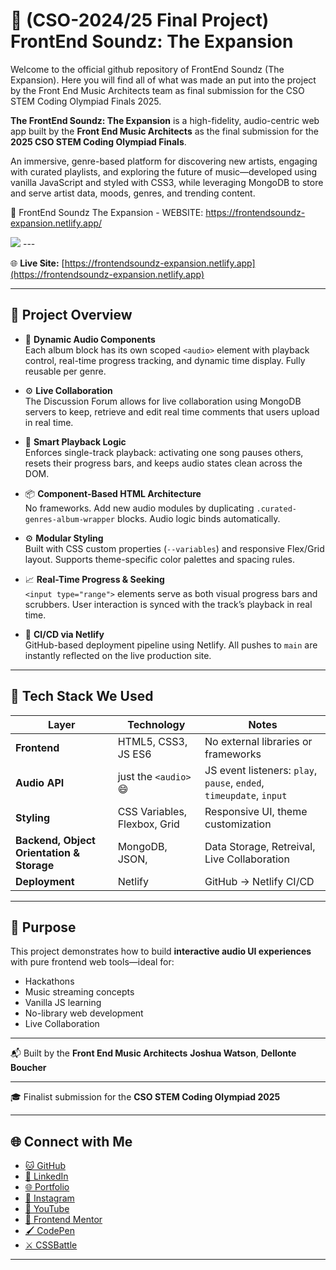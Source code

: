# 🚀 (CSO-2024/25 Final Project) FrontEnd Soundz: The Expansion
Welcome to the official github repository of FrontEnd Soundz (The Expansion). Here you will find all of what was made an put into the project by the Front End Music Architects team as final submission for the CSO STEM Coding Olympiad Finals 2025.

**The FrontEnd Soundz: The Expansion** is a high-fidelity, audio-centric web app built by the **Front End Music Architects** as the final submission for the **2025 CSO STEM Coding Olympiad Finals**.

An immersive, genre-based platform for discovering new artists, engaging with curated playlists, and exploring the future of music—developed using vanilla JavaScript and styled with CSS3, while leveraging MongoDB to store and serve artist data, moods, genres, and trending content.

🎵 FrontEnd Soundz The Expansion - WEBSITE: https://frontendsoundz-expansion.netlify.app/

<img src="https://github.com/JoshLanderz/CSO-2024-FrontEnd-Soundz-The-Expansion/blob/main/Screenshot.png">
---

🌐 **Live Site:** [https://frontendsoundz-expansion.netlify.app](https://frontendsoundz-expansion.netlify.app)

---

## 🔧 Project Overview

- 🎵 **Dynamic Audio Components**  
  Each album block has its own scoped `<audio>` element with playback control, real-time progress tracking, and dynamic time display. Fully reusable per genre.

- ⚙️ **Live Collaboration**  
  The Discussion Forum allows for live collaboration using MongoDB servers to keep, retrieve and edit real time comments that users upload in real time.
  
- 🧠 **Smart Playback Logic**  
  Enforces single-track playback: activating one song pauses others, resets their progress bars, and keeps audio states clean across the DOM.

- 📦 **Component-Based HTML Architecture**  
  No frameworks. Add new audio modules by duplicating `.curated-genres-album-wrapper` blocks. Audio logic binds automatically.

- ⚙️ **Modular Styling**  
  Built with CSS custom properties (`--variables`) and responsive Flex/Grid layout. Supports theme-specific color palettes and spacing rules.

- 📈 **Real-Time Progress & Seeking**  
  `<input type="range">` elements serve as both visual progress bars and scrubbers. User interaction is synced with the track’s playback in real time.

- 🚀 **CI/CD via Netlify**  
  GitHub-based deployment pipeline using Netlify. All pushes to `main` are instantly reflected on the live production site.

---

## 📁 Tech Stack We Used

| Layer         | Technology         | Notes |
|---------------|--------------------|-------|
| **Frontend**  | HTML5, CSS3, JS ES6 | No external libraries or frameworks |
| **Audio API** | just the `<audio>` 😄 | JS event listeners: `play`, `pause`, `ended`, `timeupdate`, `input` |
| **Styling**   | CSS Variables, Flexbox, Grid | Responsive UI, theme customization |
| **Backend, Object Orientation & Storage**   | MongoDB, JSON, | Data Storage, Retreival, Live Collaboration |
| **Deployment**| Netlify             | GitHub → Netlify CI/CD |

---

## 🎯 Purpose

This project demonstrates how to build **interactive audio UI experiences** with pure frontend web tools—ideal for:
- Hackathons
- Music streaming concepts
- Vanilla JS learning
- No-library web development
- Live Collaboration
---

📬 Built by the **Front End Music Architects**
**Joshua Watson**, **Dellonte Boucher**

---

🎓 Finalist submission for the **CSO STEM Coding Olympiad 2025**

---

## 🌐 Connect with Me  

- [🐱 GitHub](https://github.com/JoshLanderz)
- [📘 LinkedIn](https://www.linkedin.com/in/joshua-a-watson-1246882a3)  
- [🌐 Portfolio](https://jwportfolio.com)  
- [📸 Instagram](https://www.instagram.com/theotherjosh21)  
- [🎥 YouTube](https://www.youtube.com/@)  
- [🎯 Frontend Mentor](https://www.frontendmentor.io/profile/JoshLanderz)  
- [🖌️ CodePen](https://codepen.io/joshlander18)  
- [⚔️ CSSBattle](https://cssbattle.dev/player/therealjoshlanderz21)  

---

